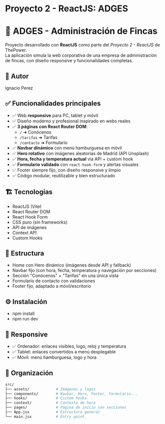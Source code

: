 # Proyecto 2 - ReactJS: ADGES

# 🏢 ADGES - Administración de Fincas

Proyecto desarrollado con **ReactJS** como parte del _Proyecto 2 - ReactJS_ de ThePower.  
La aplicación simula la web corporativa de una empresa de administración de fincas, con diseño responsive y funcionalidades completas.

## 👤 Autor

Ignacio Perez

## ✅ Funcionalidades principales

- ✅ Web **responsive** para PC, tablet y móvil
- ✅ Diseño moderno y profesional inspirado en webs reales
- ✅ **3 páginas con React Router DOM**:
  - `/` ➜ Conócenos
  - `/tarifas` ➜ Tarifas
  - `/contacto` ➜ Formulario
- ✅ **Navbar dinámico** con menú hamburguesa en móvil
- ✅ **Hero rotativo** con imágenes aleatorias de Madrid (API Unsplash)
- ✅ **Hora, fecha y temperatura actual** vía API + custom hook
- ✅ **Formulario validado** con `react-hook-form` y alertas visuales
- ✅ Footer siempre fijo, con diseño responsive y limpio
- ✅ Código modular, reutilizable y bien estructurado

## 🏗️ Tecnologías

- ReactJS (Vite)
- React Router DOM
- React Hook Form
- CSS puro (sin frameworks)
- API de imágenes
- Context API
- Custom Hooks

## 📄 Estructura

- Home con Hero dinámico (imágenes desde API y fallback)
- Navbar fijo (con hora, fecha, temperatura y navegación por secciones)
- Sección "Conócenos" + "Tarifas" en una única vista
- Formulario de contacto con validaciones
- Footer fijo, adaptado a móvil/escritorio

## ⚙️ Instalación

- npm install
- npm run dev

## 📱 Responsive

- ✅ Ordenador: enlaces visibles, logo, reloj y temperatura
- ✅ Tablet: enlaces convertidos a menú desplegable
- ✅ Móvil: menú hamburguesa, logo y hora

## 📂 Organización

```bash
src/
├── assets/            # Imágenes y logos
├── components/        # Navbar, Hero, Footer, Formulario...
├── hooks/             # Custom hooks
├── context/           # Contexto de hora
├── pages/             # Página de inicio con secciones
├── App.jsx            # Estructura general
└── main.jsx           # Entry point
```
